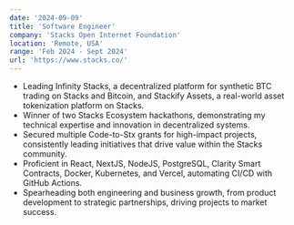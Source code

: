```yaml
---
date: '2024-09-09'
title: 'Software Engineer'
company: 'Stacks Open Internet Foundation'
location: 'Remote, USA'
range: 'Feb 2024 - Sept 2024'
url: 'https://www.stacks.co/'
---
```


- Leading Infinity Stacks, a decentralized platform for synthetic BTC trading on Stacks and Bitcoin, and Stackify Assets, a real-world asset tokenization platform on Stacks.
- Winner of two Stacks Ecosystem hackathons, demonstrating my technical expertise and innovation in decentralized systems.
- Secured multiple Code-to-Stx grants for high-impact projects, consistently leading initiatives that drive value within the Stacks community.
- Proficient in React, NextJS, NodeJS, PostgreSQL, Clarity Smart Contracts, Docker, Kubernetes, and Vercel, automating CI/CD with GitHub Actions.
- Spearheading both engineering and business growth, from product development to strategic partnerships, driving projects to market success.
